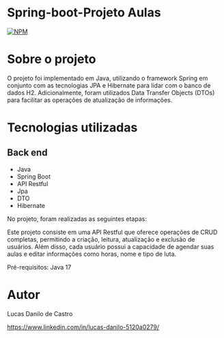 # Spring-boot-Projeto Aulas
[![NPM](https://img.shields.io/npm/l/react)](https://github.com/lucasdanilox/Projeto-springboot3-jpa/blob/main/LICENSE) 


# Sobre o projeto

 O projeto foi implementado em Java, 
 utilizando o framework Spring em conjunto com as tecnologias JPA e Hibernate para lidar com o banco de dados H2.
 Adicionalmente, foram utilizados Data Transfer Objects (DTOs)
 para facilitar as operações de atualização de informações.

# Tecnologias utilizadas
## Back end
- Java
- Spring Boot
- API Restful
- Jpa
- DTO
- Hibernate

No projeto, foram realizadas as seguintes etapas:

Este projeto consiste em uma API Restful que oferece operações de CRUD completas,
permitindo a criação, leitura, atualização e exclusão de usuários.
Além disso, cada usuário possui a capacidade de agendar suas aulas e editar informações como horas, nome e tipo de luta.

Pré-requisitos: Java 17

# Autor

Lucas Danilo de Castro

https://www.linkedin.com/in/lucas-danilo-5120a0279/



